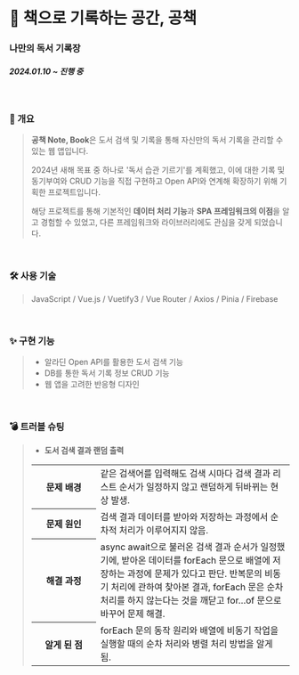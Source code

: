 # 📕 책으로 기록하는 공간, 공책
### 나만의 독서 기록장
##### 2024.01.10 ~ 진행 중
<br>

### 📃 개요
> **공책 Note, Book**은 도서 검색 및 기록을 통해 자신만의 독서 기록을 관리할 수 있는 웹 앱입니다.
>
> 2024년 새해 목표 중 하나로 '독서 습관 기르기'를 계획했고, 이에 대한 기록 및 동기부여와 CRUD 기능을 직접 구현하고 Open API와 연계해 확장하기 위해 기획한 프로젝트입니다.
> 
> 해당 프로젝트를 통해 기본적인 **데이터 처리 기능**과 **SPA 프레임워크의 이점**을 알고 경험할 수 있었고, 다른 프레임워크와 라이브러리에도 관심을 갖게 되었습니다.
<br>

### 🛠 사용 기술
> JavaScript /
> Vue.js /
> Vuetify3 /
> Vue Router /
> Axios /
> Pinia /
> Firebase
<br>

### ✨ 구현 기능
> - 알라딘 Open API를 활용한 도서 검색 기능
> - DB를 통한 독서 기록 정보 CRUD 기능
> - 웹 앱을 고려한 반응형 디자인
<br>

### 💣 트러블 슈팅
> - **도서 검색 결과 랜덤 출력**
>
> <table>
  <tr>
    <th width="100">문제 배경</th>
    <td>같은 검색어를 입력해도 검색 시마다 검색 결과 리스트 순서가 일정하지 않고 랜덤하게 뒤바뀌는 현상 발생.</td>
  </tr>
  <tr>
    <th>문제 원인</th>
    <td>검색 결과 데이터를 받아와 저장하는 과정에서 순차적 처리가 이루어지지 않음.</td>
  </tr>
  <tr>
    <th>해결 과정</th>
    <td>async await으로 불러온 검색 결과 순서가 일정했기에, 받아온 데이터를 forEach 문으로 배열에 저장하는 과정에 문제가 있다고 판단. 반복문의 비동기 처리에 관하여 찾아본 결과, forEach 문은 순차 처리를 하지 않는다는 것을 깨닫고 for…of 문으로 바꾸어 문제 해결.</td>
  </tr>
  <tr>
    <th>알게 된 점</th>
    <td>forEach 문의 동작 원리와 배열에 비동기 작업을 실행할 때의 순차 처리와 병렬 처리 방법을 알게 됨.</td>
  </tr>
</table>
